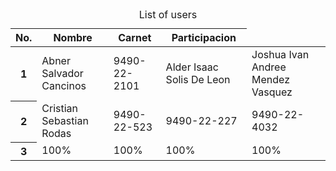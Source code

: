 <table class="table caption-top">
  <caption>List of users</caption>
  <thead>
    <tr>
      <th scope="col">No.</th>
      <th scope="col">Nombre</th>
      <th scope="col">Carnet</th>
      <th scope="col">Participacion</th>
    </tr>
  </thead>
  <tbody>
    <tr>
      <th scope="col-mb">1</th>
      <td>Abner Salvador Cancinos</td>
       <td>9490-22-2101</td>
      <td>Alder Isaac Solis De Leon</td>
      <td>Joshua Ivan Andree Mendez Vasquez</td>
    </tr>
    <tr>
      <th scope="col">2</th>
      <td>Cristian Sebastian Rodas</td>
      <td>9490-22-523</td>
      <td>9490-22-227</td>
       <td>9490-22-4032</td>
    </tr>
     <tr>
      <th scope="col">3</th>
      <td>100%</td>
      <td>100%</td>
      <td>100%</td>
       <td>100%</td>
    </tr>
  </tbody>
</table>

